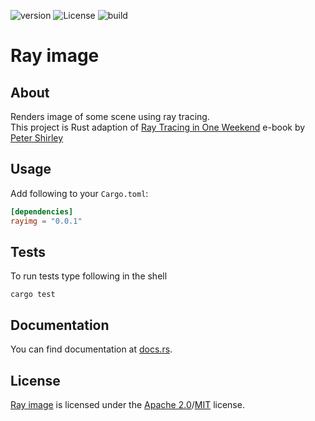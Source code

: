 ![version](https://img.shields.io/crates/v/rayimg)
![License](https://img.shields.io/crates/l/rayimg)
![build](https://img.shields.io/appveyor/build/ivan0sokin/rayimg)

# Ray image

## About

Renders image of some scene using ray tracing.\
This project is Rust adaption of [Ray Tracing in One Weekend](https://raytracing.github.io/books/RayTracingInOneWeekend.html) e-book by [Peter Shirley](https://github.com/petershirley)

## Usage

Add following to your ``Cargo.toml``:

```toml
[dependencies]
rayimg = "0.0.1"
```

## Tests

To run tests type following in the shell

```shell
cargo test
```

## Documentation

You can find documentation at [docs.rs](https://docs.rs/rayimg).

## License

[Ray image](https://github.com/ivan0sokin/rayimg) is licensed under the [Apache 2.0](LICENSE-APACHE)/[MIT](LICENSE-MIT) license.